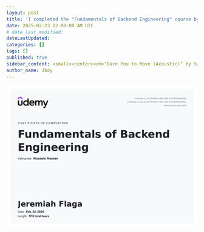 ```yaml
---
layout: post
title: 'I completed the "Fundamentals of Backend Engineering" course by Hussein Nasser on Udemy'
date: 2025-02-23 12:00:00 AM UTC
# date_last_modified: 
dateLastUpdated:
categories: []
tags: []
published: true
sidebar_content: <small><center><em>"Dare You to Move (Acoustic)" by Switchfoot</em></center></small> <iframe width="100%" src="https://www.youtube.com/embed/-V3_B1TjPeI?si=yO-aT75OWKKk5tUH" title="YouTube video player" frameborder="0" allow="accelerometer; autoplay; clipboard-write; encrypted-media; gyroscope; picture-in-picture; web-share" referrerpolicy="strict-origin-when-cross-origin" allowfullscreen></iframe>
author_name: Jboy
---
```



![Fundamentals of Backend Engineering certificate](/files/certificates/2025-02-22-Fundamentals-of-Backend-Engineering-Certificate.jpg)
